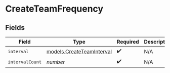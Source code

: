 # CreateTeamFrequency


## Fields

| Field                                                        | Type                                                         | Required                                                     | Description                                                  |
| ------------------------------------------------------------ | ------------------------------------------------------------ | ------------------------------------------------------------ | ------------------------------------------------------------ |
| `interval`                                                   | [models.CreateTeamInterval](../models/createteaminterval.md) | :heavy_check_mark:                                           | N/A                                                          |
| `intervalCount`                                              | *number*                                                     | :heavy_check_mark:                                           | N/A                                                          |